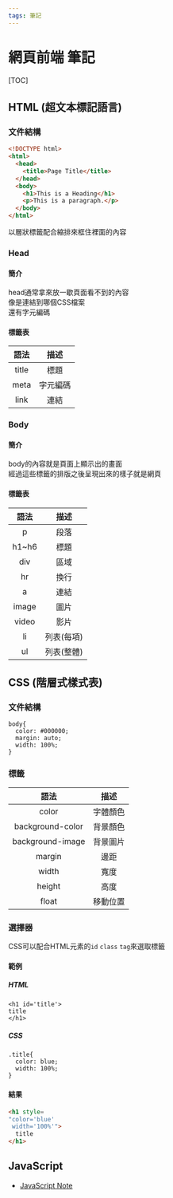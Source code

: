 ```yaml
---
tags: 筆記
---
```


# 網頁前端 筆記

[TOC]

## HTML (超文本標記語言)

### 文件結構

```html
<!DOCTYPE html>
<html>
  <head>
    <title>Page Title</title>
  </head>
  <body>
    <h1>This is a Heading</h1>
    <p>This is a paragraph.</p>
  </body>
</html>
```

以層狀標籤配合縮排來框住裡面的內容  

### Head

#### 簡介

head通常拿來放一歇頁面看不到的內容  
像是連結到哪個CSS檔案  
還有字元編碼  

#### 標籤表

| 語法 |  描述  |
|:---:|:---:|
|title|標題|
|meta|字元編碼|
|link|連結|

### Body

#### 簡介

body的內容就是頁面上顯示出的畫面  
經過這些標籤的排版之後呈現出來的樣子就是網頁  

#### 標籤表

| 語法 |  描述  |
|:---:|:---:|
|p|段落|
|h1~h6|標題|
|div|區域|
|hr|換行|
|a|連結|
|image|圖片|
|video|影片|
|li|列表(每項)|
|ul|列表(整體)|

## CSS (階層式樣式表)

### 文件結構

```css=
body{
  color: #000000;
  margin: auto;
  width: 100%;
}
```

### 標籤

| 語法 |  描述  |
|:---:|:---:|
|color|字體顏色|
|background-color|背景顏色|
|background-image|背景圖片|
|margin|邊距|
|width|寬度|
|height|高度|
|float|移動位置|

### 選擇器

CSS可以配合HTML元素的``id`` ``class`` ``tag``來選取標籤  

#### 範例

##### HTML

```htmlembedded=
<h1 id='title'>
title
</h1>
```

##### CSS

```css=
.title{
  color: blue;
  width: 100%;
}
```

#### 結果

```html
<h1 style=
"color='blue'
 width='100%'">
  title
</h1>
```

## JavaScript

- [JavaScript Note](https://hackmd.io/@Young-/H1HWv5Wqu)
